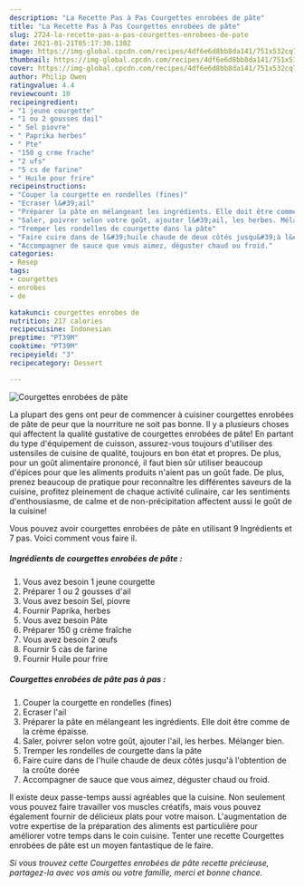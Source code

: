 ```yaml
---
description: "La Recette Pas à Pas Courgettes enrobées de pâte"
title: "La Recette Pas à Pas Courgettes enrobées de pâte"
slug: 2724-la-recette-pas-a-pas-courgettes-enrobees-de-pate
date: 2021-01-21T05:17:30.130Z
image: https://img-global.cpcdn.com/recipes/4df6e6d8bb8da141/751x532cq70/courgettes-enrobees-de-pate-photo-principale-de-la-recette.jpg
thumbnail: https://img-global.cpcdn.com/recipes/4df6e6d8bb8da141/751x532cq70/courgettes-enrobees-de-pate-photo-principale-de-la-recette.jpg
cover: https://img-global.cpcdn.com/recipes/4df6e6d8bb8da141/751x532cq70/courgettes-enrobees-de-pate-photo-principale-de-la-recette.jpg
author: Philip Owen
ratingvalue: 4.4
reviewcount: 10
recipeingredient:
- "1 jeune courgette"
- "1 ou 2 gousses dail"
- " Sel piovre"
- " Paprika herbes"
- " Pte"
- "150 g crme frache"
- "2 ufs"
- "5 cs de farine"
- " Huile pour frire"
recipeinstructions:
- "Couper la courgette en rondelles (fines)"
- "Ecraser l&#39;ail"
- "Préparer la pâte en mélangeant les ingrédients. Elle doit être comme de la crème épaisse."
- "Saler, poivrer selon votre goût, ajouter l&#39;ail, les herbes. Mélanger bien."
- "Tremper les rondelles de courgette dans la pâte"
- "Faire cuire dans de l&#39;huile chaude de deux côtés jusqu&#39;à l&#39;obtention de la croûte dorée"
- "Accompagner de sauce que vous aimez, déguster chaud ou froid."
categories:
- Resep
tags:
- courgettes
- enrobes
- de

katakunci: courgettes enrobes de 
nutrition: 217 calories
recipecuisine: Indonesian
preptime: "PT39M"
cooktime: "PT39M"
recipeyield: "3"
recipecategory: Dessert

---
```



![Courgettes enrobées de pâte](https://img-global.cpcdn.com/recipes/4df6e6d8bb8da141/751x532cq70/courgettes-enrobees-de-pate-photo-principale-de-la-recette.jpg)

La plupart des gens ont peur de commencer à cuisiner courgettes enrobées de pâte de peur que la nourriture ne soit pas bonne. Il y a plusieurs choses qui affectent la qualité gustative de courgettes enrobées de pâte! En partant du type d'équipement de cuisson, assurez-vous toujours d'utiliser des ustensiles de cuisine de qualité, toujours en bon état et propres. De plus, pour un goût alimentaire prononcé, il faut bien sûr utiliser beaucoup d'épices pour que les aliments produits n'aient pas un goût fade. De plus, prenez beaucoup de pratique pour reconnaître les différentes saveurs de la cuisine, profitez pleinement de chaque activité culinaire, car les sentiments d'enthousiasme, de calme et de non-précipitation affectent aussi le goût de la cuisine!

<!--inarticleads1-->

Vous pouvez avoir courgettes enrobées de pâte en utilisant 9 Ingrédients et 7 pas. Voici comment vous faire il.

##### Ingrédients de courgettes enrobées de pâte :

1. Vous avez besoin 1 jeune courgette
1. Préparer 1 ou 2 gousses d&#39;ail
1. Vous avez besoin  Sel, piovre
1. Fournir  Paprika, herbes
1. Vous avez besoin  Pâte
1. Préparer 150 g crème fraîche
1. Vous avez besoin 2 œufs
1. Fournir 5 càs de farine
1. Fournir  Huile pour frire




<!--inarticleads2-->

##### Courgettes enrobées de pâte pas à pas :

1. Couper la courgette en rondelles (fines)
1. Ecraser l&#39;ail
1. Préparer la pâte en mélangeant les ingrédients. Elle doit être comme de la crème épaisse.
1. Saler, poivrer selon votre goût, ajouter l&#39;ail, les herbes. Mélanger bien.
1. Tremper les rondelles de courgette dans la pâte
1. Faire cuire dans de l&#39;huile chaude de deux côtés jusqu&#39;à l&#39;obtention de la croûte dorée
1. Accompagner de sauce que vous aimez, déguster chaud ou froid.




<!--inarticleads1-->

<p>
Il existe deux passe-temps aussi agréables que la cuisine. Non seulement vous pouvez faire travailler vos muscles créatifs, mais vous pouvez également fournir de délicieux plats pour votre maison. L'augmentation de votre expertise de la préparation des aliments est particulière pour améliorer votre temps dans le coin cuisine. Tenter une recette Courgettes enrobées de pâte est un moyen fantastique de le faire.
</p>

<p>
<i>Si vous trouvez cette Courgettes enrobées de pâte recette précieuse, partagez-la avec vos amis ou votre famille, merci et bonne chance.</i>
</p>
